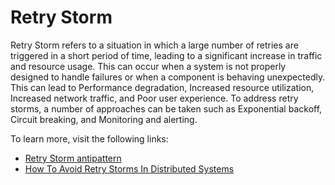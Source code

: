 # Retry Storm

Retry Storm refers to a situation in which a large number of retries are triggered in a short period of time, leading to a significant increase in traffic and resource usage. This can occur when a system is not properly designed to handle failures or when a component is behaving unexpectedly. This can lead to Performance degradation, Increased resource utilization, Increased network traffic, and Poor user experience. To address retry storms, a number of approaches can be taken such as Exponential backoff, Circuit breaking, and Monitoring and alerting.

To learn more, visit the following links:

- [Retry Storm antipattern](https://learn.microsoft.com/en-us/azure/architecture/antipatterns/retry-storm/)
- [How To Avoid Retry Storms In Distributed Systems](https://faun.pub/how-to-avoid-retry-storms-in-distributed-systems-91bf34f43c7f)
